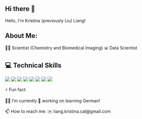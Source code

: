 ## Hi there 👋

Hello, I'm Kristina (previously Liu) Liang! 


## About Me:
🧑‍🔬 Scientist (Chemistry and Biomedical Imaging)
📊 Data Scientist

<p>


## 💻 Technical Skills
<p>
   <img src="https://img.shields.io/badge/-Python-05122A?style=flat&logo=python">
   <img src="https://img.shields.io/badge/-Git-05122A?style=flat&logo=git">
   <img src="https://img.shields.io/badge/TensorFlow-FF3F06?style=flat&logo=tensorflow&logoColor=white">
   <img src="https://img.shields.io/badge/scikit-learn-black?logo=scikit-learn">
   <img src="https://img.shields.io/badge/-SQL-000?&logo=MySQL&logoColor=4479A1">
   <img src="https://img.shields.io/badge/Pandas-150458?logo=pandas&logoColor=fff)">
   <img src = "https://custom-icon-badges.demolab.com/badge/Matplotlib-71D291?logo=matplotlib&logoColor=fff)">
   <img src = "https://img.shields.io/badge/NumPy-4DABCF?logo=numpy&logoColor=fff">
</p>
⚡ Fun fact: 
<p>
👨‍💻 I’m currently 🔧 working on learning German!
 <br>
<br>
📫 How to reach me: ✉️ liang.kristina.cal@gmail.com

</p>

<!--
**liu-kristina/liu-kristina** is a ✨ _special_ ✨ repository because its `README.md` (this file) appears on your GitHub profile.

Here are some ideas to get you started:

- 🔭 I’m currently working on ...
- 🌱 I’m currently learning ...
- 👯 I’m looking to collaborate on ...
- 🤔 I’m looking for help with ...
- 💬 Ask me about ...
- 📫 How to reach me: ...
- 😄 Pronouns: ...
- ⚡ Fun fact: ...
-->
